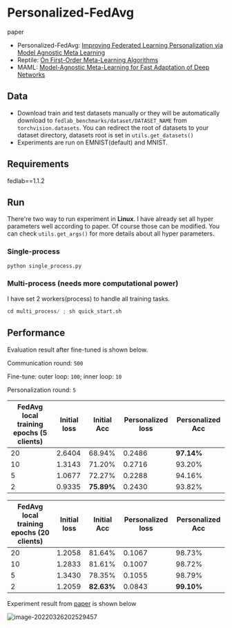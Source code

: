 # Personalized-FedAvg

paper

- Personalized-FedAvg: [Improving Federated Learning Personalization via Model Agnostic Meta Learning](https://arxiv.org/abs/1909.12488)
- Reptile: [On First-Order Meta-Learning Algorithms](https://arxiv.org/abs/1803.02999)
- MAML: [Model-Agnostic Meta-Learning for Fast Adaptation of Deep Networks](https://arxiv.org/abs/1703.03400)


## Data

- Download train and test datasets manually or they will be automatically download to `fedlab_benchmarks/dataset/DATASET_NAME` from `torchvision.datasets`. You can redirect the root of datasets to your dataset directory, datasets root is set in `utils.get_datasets()`
- Experiments are run on EMNIST(default) and MNIST.

## Requirements

fedlab==1.1.2

## Run

There're two way to run experiment in **Linux**. I have already set all hyper parameters well according to paper. Of course those can be modified. You can check `utils.get_args()` for more details about all hyper parameters. 


### Single-process

```python
python single_process.py
```

### Multi-process (needs more computational power)

I have set 2 workers(process) to handle all training tasks.

```python
cd multi_process/ ; sh quick_start.sh
```

## Performance

Evaluation result after fine-tuned is shown below. 

Communication round: `500`

Fine-tune: outer loop: `100`; inner loop: `10`

Personalization round: `5`

| FedAvg local training epochs (5 clients) | Initial loss | Initial Acc | Personalized loss | Personalized Acc |
| ---------------------------------------- | ------------ | ----------- | ----------------- | ---------------- |
| 20                                       | 2.6404       | 68.94%      | 0.2486            | **97.14%**       |
| 10                                       | 1.3143       | 71.20%      | 0.2716            | 93.20%           |
| 5                                        | 1.0677       | 72.27%      | 0.2288            | 94.16%           |
| 2                                        | 0.9335       | **75.89%**  | 0.2430            | 93.82%           |

| FedAvg local training epochs (20 clients) | Initial loss | Initial Acc | Personalized loss | Personalized Acc |
| ----------------------------------------- | ------------ | ----------- | ----------------- | ---------------- |
| 20                                        | 1.2058       | 81.64%      | 0.1067            | 98.73%           |
| 10                                        | 1.2833       | 81.61%      | 0.1007            | 98.72%           |
| 5                                         | 1.3430       | 78.35%      | 0.1055            | 98.79%           |
| 2                                         | 1.2059       | **82.63%**  | 0.0843            | **99.10%**       |

Experiment result from [paper](https://arxiv.org/abs/1909.12488) is shown below

![image-20220326202529457](image/image-20220326202529457.png)

